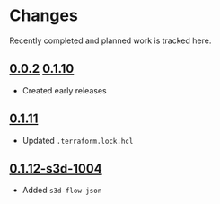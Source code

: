 # Changes
Recently completed and planned work is tracked here.

## [0.0.2](.) [0.1.10](.)
- Created early releases

## [0.1.11](.)
- Updated `.terraform.lock.hcl`

## [0.1.12-s3d-1004](.)
- Added `s3d-flow-json`
